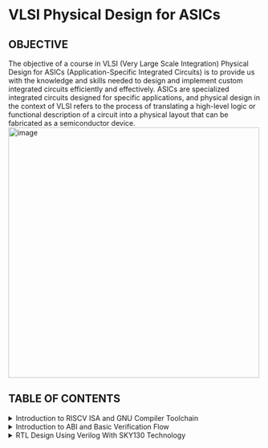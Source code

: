 # VLSI Physical Design for ASICs
## OBJECTIVE
The objective of a course in VLSI (Very Large Scale Integration) Physical Design for ASICs (Application-Specific Integrated Circuits) is to provide us with the knowledge and skills needed to design and implement custom integrated circuits efficiently and effectively. ASICs are specialized integrated circuits designed for specific applications, and physical design in the context of VLSI refers to the process of translating a high-level logic or functional description of a circuit into a physical layout that can be fabricated as a semiconductor device.
<img width="500" alt="image" src="https://github.com/spurthimalode/pes_asic_class/assets/142222859/f2d490a5-7763-4946-a1a1-906e59c7c87c">

  
## TABLE OF CONTENTS
<details>
<summary>Introduction to RISCV ISA and GNU Compiler Toolchain</summary>
<br>
	
[](https://github.com/spurthimalode/PES_ASIC_CLASS#links-for-easy-navigation)
<details>
<summary>Installation</summary>
	
+ git clone https://github.com/kunalg123/riscv_workshop_collaterals
+ cd riscv_workshop_collaterals
+ chmod 755 run.sh
+ ./run.sh
</details>
<details>
<summary> Introduction </summary>
	<img width="500" alt="image" src="https://github.com/spurthimalode/pes_asic_class/assets/142222859/b93f1302-4b14-47af-bf81-76761782a4c9"><br>

- **ISA (Instruction Set Architecture)**
  - ISA defines the interface between a computer's hardware and its software, specifically how the processor and its components interact with the software instructions that drive the execution of tasks.
  - It encompasses a set of instructions, addressing modes, data types, registers, memory organization, and the mechanisms for executing and managing instructions.

- **RISC-V (Reduced Instruction Set Computing - Five)**.
  - It is an open-source Instruction Set Architecture (ISA) that has gained significant attention and adoption in the world of computer architecture and semiconductor design.
  - RISC architectures simplify the instruction set by focusing on a smaller set of instructions, each of which can be executed in a single clock cycle. This approach usually leads to faster execution of individual instructions. 

    </details>
<details>
<summary>Apps to Hardware</summary>
	  
1. *Apps:* Application software, often referred to simply as "applications" or "apps," is a type of computer software that is designed to perform specific tasks or functions for end-users.
2. *System software:* System software refers to a category of computer software that acts as an intermediary between the hardware components of a computer system and the user-facing application software. It provides essential services, manages hardware resources, and enables the execution of application programs. System software plays a critical role in maintaining the overall functionality, security, and performance of a computer system.'
3. *Operating System:* The operating system is a fundamental piece of software that manages hardware resources and provides various services for both users and application programs. It controls tasks such as memory management, process scheduling, file system management, and user interface interaction. Examples of operating systems include Microsoft Windows, macOS, Linux, and Android.
4. *Compiler:* A compiler is a type of software tool that translates high-level programming code written by developers into assembly-level language.
5. *Assembler:* An assembler is a software tool that translates assembly language code into machine code or binary code that can be directly executed by a computer's processor.
6. *RTL:* RTL serves as an abstraction level in the design process that represents the behavior of a digital circuit in terms of registers and the operations that transfer data between them.
7. *Hardware:* Hardware refers to the physical components of a computer system or any electronic device. It encompasses all the tangible parts that make up a computing or electronic device and enable it to perform various tasks.
  </details>
  
## Labwork for RISCV Toolchain
### Problem Statement
Write a C program for calculating the sum from 1 to N using leafpad text editor.
```
leafpad sum1ton.c
```
``` 
#include<stdio.h>

int main(){
	int i, sum=0, n=50;
	for (i=1;i<=n; ++i) {
	sum +=i;
	}
	printf("Sum of numbers from 1 to %d is %d \n",n,sum);
	return 0;
}
```
<img width="545" alt="image" src="https://github.com/spurthimalode/pes_asic_class/assets/142222859/ab16be32-477c-4a39-b5e8-0a721e415f05">

By means of the GCC compiler, the program was processed, leading to the generation of its output.

```
gcc sumton.c
.\a.out
```

<img width="545" alt="image" src="https://github.com/spurthimalode/pes_asic_class/assets/142222859/0ec1c331-563e-41ec-9ffa-01bef5084ab8">

## RISCV GCC Compiler and Dissemble

Using the riscv gcc compiler, we compiled the C program.
```
riscv64-unknown-elf-gcc -O1 -mabi=lp64 -march=rv64i -o sum1ton.o sum1ton.c
```

Using `ls -ltr sum1ton.o`, we can check if the object file is created.

To get the dissembled ALP code for the C program, 
```
riscv64-unknown-elf-objdump -d sum1ton.o | less
```

In order to view the main section, type 
`/main`.

Using -O1 optimisation, the number of instructions are 14.

<img width="453" alt="image" src="https://github.com/spurthimalode/pes_asic_class/assets/142222859/b1ffdd31-93cb-4dfc-80e4-6a63056643c2">


Using -Ofast optimisation, we can see that the number of instructions have been reduced to 11.

<img width="453" alt="image" src="https://github.com/spurthimalode/pes_asic_class/assets/142222859/43d95b26-1d17-45f3-b0dc-53ee4e099eb7">

## Spike Simulation and Debug

`spike pk sum1ton.o`serves as a means to verify that the instructions generated from the compiled `sum1ton.o` program are functioning correctly and producing the expected output

<img width="523" alt="image" src="https://github.com/spurthimalode/pes_asic_class/assets/142222859/b1260696-31a0-47d3-9b28-9f809dc19be8">

For debugging use
```
spike -d pk sum1ton.c
```

The contents of the registers can be viewed.

<img width="523" alt="image" src="https://github.com/spurthimalode/pes_asic_class/assets/142222859/24b1c88a-5709-4640-8e9f-f706b077bc8b">

- press ENTER : to show the first line and successive ENTER to show successive lines
- reg 0 a2 : to check content of register a2 0th core
- q : to quit the debug process

## Integer Number Representation 

### Unsigned Numbers
- Unsigned numbers, also known as non-negative numbers, are numerical values that represent magnitudes without indicating direction or sign.
- Range: [0, (2^n)-1 ]

### Signed Numbers
- Signed numbers are numerical values that can represent both positive and negative magnitudes, along with zero.
- Range : Positive : [0 , 2^(n-1)-1]
          Negative : [-1 to 2^(n-1)]

### Problem Statement

Write a C program that shows the maximum and minimum values of 64bit unsigned numbers.
```
#include <stdio.h>
#include <math.h>

int main(){
	unsigned long long int max = (unsigned long long int) (pow(2,64) -1);
	unsigned long long int min = (unsigned long long int) (pow(2,64) *(-1));
	printf("lowest number represented by unsigned 64-bit integer is %llu\n",min);
	printf("highest number represented by unsigned 64-bit integer is %llu\n",max);
	return 0;
}
```
<img width="531" alt="image" src="https://github.com/spurthimalode/pes_asic_class/assets/142222859/eaf0f457-a8f0-4afe-80f1-dfc44f798884">

Write a C program that shows the maximum and minimum values of 64bit signed numbers.
 ```
#include <stdio.h>
#include <math.h>

int main(){
	long long int max = (long long int) (pow(2,63) -1);
	long long int min = (long long int) (pow(2,63) *(-1));
	printf("lowest number represented by signed 64-bit integer is %lld\n",min);
	printf("highest number represented by signed 64-bit integer is %lld\n",max);
	return 0;
}
```
<img width="531" alt="image" src="https://github.com/spurthimalode/pes_asic_class/assets/142222859/aa0fe64b-43a1-4977-b76d-9ca59cf78f67">


</details>
<details>
<summary>Introduction to ABI and Basic Verification Flow</summary>
<br>

[](https://github.com/spurthimalode/PES_ASIC_CLASS#links-for-easy-navigation)
**Introduction to ABI and Basic Verification Flow**
+ Application Binary Interface
  
  <img width="553" alt="image" src="https://github.com/spurthimalode/pes_asic_class/assets/142222859/4411b4fa-c502-43c9-8de9-46c71199f34b">

 An Application Binary Interface (ABI) is a set of rules and conventions that dictate how binary code interacts with and communicates with other binary code, typically at the level of machine code or compiled code. In simpler terms, it defines the interface between two software components or systems that are written in different programming languages, compiled by different compilers, or running on different hardware architectures.
+ The ABI is crucial for enabling interoperability between different software components, such as different libraries, object files, or even entire programs. It allows components compiled independently and potentially on different platforms to work seamlessly together by adhering to a common set of rules for communication and data representation.
### Memory Allocation for Double Words
64-bit number (or any multi-byte value) can be loaded into memory in little-endian or big-endian. It involves understanding the byte order and arranging the bytes accordingly
1. *Little-Endian:*
In little-endian representation, you store the least significant byte (LSB) at the lowest memory address and the most significant byte (MSB) at the highest memory address.
2. *Big-Endian:*
In big-endian representation, you store the most significant byte (MSB) at the lowest memory address and the least significant byte (LSB) at the highest memory address.
#### For example, consider the 64-bit hexadecimal value 0x0123456789ABCDEF. 
In Little-Endian representation, it would be stored as follows in memory:

<img width="240" alt="image" src="https://github.com/spurthimalode/pes_asic_class/assets/142222859/b64ebad9-e52a-4bf5-8df9-86c0d112ebe3">


In Big-Endian representation, it would be stored as follows in memory:

<img width="240" alt="image" src="https://github.com/spurthimalode/pes_asic_class/assets/142222859/5c1b4ced-8989-4557-b35a-cba5c4523dcc">

## Load, Add and Store Instructions
Load, Add, and Store instructions are fundamental operations in computer architecture and assembly programming. They are often used to manipulate data within a computer's memory and registers.
1. *Load Instructions:*
Load instructions are used to transfer data from memory to registers. They allow you to fetch data from a specified memory address and place it into a register for further processing.

Example `ld x6, 8(x5)`

In this Example
- `ld` is the load double-word instruction.
- `x6` is the destination register.
- `8(x5)` is the memory address pointed to by register `x5` (base address + offset).
2. *Store Instructions:*
Store instructions are used to write data from registers into memory.They store values from registers into memory addresses

Example `sd x8, 8(x9)`

In this Example
- `sd` is the store double-word instruction.
- `x8` is the source register.
- `8(x9)` is the memory address pointed to by register `x9` (base address + offset).
3. Add Instructions:
  Add instructions are used to perform addition operations on registers. They add the values of two source registers and store the result in a destination register.

Example `add x9, x10, x11`

In this Example
- `add` is the add instruction.
- `x9` is the destination register.
- `x10` and `x11` are the source registers.
### 32-Registers and their ABI Names
The choice of the number of registers in a processor's architecture, such as the RISC-V RV64 architecture with its 32 general-purpose registers, involves a trade-off between various factors. While modern processors can have more registers but increasing the number of registers could lead to larger instructions, which would take up more memory and potentially slow down instruction fetch and decode.
#### ABI Names
ABI names for registers serve as a standardized way to designate the purpose and usage of specific registers within a software ecosystem. These names play a critical role in maintaining compatibility, optimizing code generation, and facilitating communication between different software components. 

<img width="330" alt="image" src="https://github.com/spurthimalode/pes_asic_class/assets/142222859/3e299a64-2dea-455d-bb98-d96c36f97af8">


## Labwork using ABI Function Calls
### Algorithm for C Program using ASM
- Incorporating assembly language code into a C program can be done using inline assembly or by linking separate assembly files with your C code.
- When you call an assembly function from your C code, the C calling convention is followed, including pushing arguments onto the stack or passing them in registers as required.
- The program executes the assembly function, following the assembly instructions you've provided.

### Review ASM Function Calls
- We wrote C code in one file and your assembly code in a separate file.
- In the assembly file, we declared assembly functions with appropriate signatures that match the calling conventions of your platform.

*C Program*
`custom1to9.c`
   ```
  #include <stdio.h>
  
  extern int load(int x, int y);
  
  int main()
  {
    int result = 0;
    int count = 9;
    result = load(0x0, count+1);
    printf("Sum of numbers from 1 to 9 is %d\n", result);
  }
```
*Assembly File*
`load.s`
 ```
.section .text
.global load
.type load, @function

load:

add a4, a0, zero
add a2, a0, a1
add a3, a0, zero

loop:

add a4, a3, a4
addi a3, a3, 1
blt a3, a2, loop
add a0, a4, zero
ret
```
### Simulate C Program using Function Call
*Compilation:* To compile C code and Assembly file use the command

```
riscv64-unknown-elf-gcc -O1 -mabi=lp64 -march=rv64i -o custom1to9.o custom1to9.c load.s
```

this would generate object file `custom1to9.o`.

*Execution:* To execute the object file run the command 

```
spike pk custom1to9.o
```

<img width="600" alt="image" src="https://github.com/spurthimalode/pes_asic_class/assets/142222859/c7b675b7-1d34-4a90-8a36-5cf0983fff40">



## Lab to Run C-Program on RISCV-CPU

```
git clone https://github.com/kunalg123/riscv_workshop_collaterals.git
```

```
cd riscv_workshop_collaterals
```
<img width="517" alt="image" src="https://github.com/spurthimalode/pes_asic_class/assets/142222859/31bb6262-7c4b-4599-a726-798a1123ff0f">

```
ls -ltr
```

```
cd labs
```

```
ls -ltr
```
<img width="517" alt="image" src="https://github.com/spurthimalode/pes_asic_class/assets/142222859/e064ce16-1c8d-4814-bdb7-50edac41c3fb">

```
chmod 777 rv32im.sh
```

```
./rv32im.sh
```

<img width="517" alt="image" src="https://github.com/spurthimalode/pes_asic_class/assets/142222859/9ea54069-9163-4451-8f6c-cfa0bd77f261">
</details>

<details>
<summary>RTL Design Using Verilog With SKY130 Technology</summary>
<br>

<details>
<summary>DAY 0-- Installation</summary>
<br>
	
**Yosys**

I installed Yosys using the following commands:
     
```
$ git clone https://github.com/YosysHQ/yosys.git
$ cd yosys-master 
$ sudo apt install make 
$ sudo apt-get install build-essential clang bison flex \
    libreadline-dev gawk tcl-dev libffi-dev git \
    graphviz xdot pkg-config python3 libboost-system-dev \
    libboost-python-dev libboost-filesystem-dev zlib1g-dev
$ make 
$ sudo make install
```
     
Below is the screenshot showing sucessful launch:

<img width="550" alt="yosys" src="https://github.com/spurthimalode/pes_asic_class/assets/142222859/6f0f5c60-cf08-4687-ab29-b7f165d29978">


**Iverilog**

I installed iverilog using the following command:

```
sudo apt-get install iverilog
```

Below is the screenshot showing sucessful launch:

<img width="550" alt="iverilog" src="https://github.com/spurthimalode/pes_asic_class/assets/142222859/f67dc762-b04f-4a5b-9c3d-b5494ceb27b8">

 **Gtkwave**

 I installed gtkwave using the following command:

```
sudo apt-get install gtkwave
```

Below is the screenshot showing sucessful launch:

<img width="550" alt="gtkwave" src="https://github.com/spurthimalode/pes_asic_class/assets/142222859/2a5bc1c5-e2a7-41c2-97e3-8977fae03792">

**Ngspice**

I downloaded the tarball from https://sourceforge.net/projects/ngspice/files/ to a local directory and unpacked it using the following commands:

```
tar -zxvf ngspice-41.tar.gz
cd ngspice-41
mkdir release
cd release
../configure  --with-x --with-readline=yes --disable-debug
make
sudo make install

```
Below is the screenshot showing sucessful launch:

<img width="550" alt="ngspice" src="https://github.com/spurthimalode/pes_asic_class/assets/142222859/38d33e5c-570c-4487-bbaa-a8697e79d026">


**Magic**

I installed magic using the following commands:

```
sudo apt-get install m4
sudo apt-get install tcsh
sudo apt-get install csh
sudo apt-get install libx11-dev
sudo apt-get install tcl-dev tk-dev
sudo apt-get install libcairo2-dev
sudo apt-get install mesa-common-dev libglu1-mesa-dev
sudo apt-get install libncurses-dev
sudo apt install magic
```
Below is the screenshot showing sucessful launch:

<img width="550" alt="magic" src="https://github.com/spurthimalode/pes_asic_class/assets/142222859/02a7c239-a654-4cc2-850e-60ba9bf61fca">

**OpenSTA**

I installed and built OpenSTA (including the needed packages) using the following commands:

```
sudo apt-get install cmake clang gcctcl swig bison flex
git clone https://github.com/The-OpenROAD-Project/OpenSTA.git
cd OpenSTA
mkdir build
cd build
cmake ..
make

```
Below is the screenshot showing sucessful launch:

<img width="1085" alt="opensta" src="---">

**OpenLANE**

I installed and built OpenLANE (including the needed packages) using the following commands:

```
sudo apt-get update
sudo apt-get upgrade
sudo apt install -y build-essential python3 python3-venv python3-pip make git

sudo apt install apt-transport-https ca-certificates curl software-properties-common
curl -fsSL https://download.docker.com/linux/ubuntu/gpg | sudo gpg --dearmor -o /usr/share/keyrings/docker-archive-keyring.gpg

echo "deb [arch=amd64 signed-by=/usr/share/keyrings/docker-archive-keyring.gpg] https://download.docker.com/linux/ubuntu $(lsb_release -cs) stable" | sudo tee /etc/apt/sources.list.d/docker.list > /dev/null

sudo apt update

sudo apt install docker-ce docker-ce-cli containerd.io

sudo docker run hello-world

sudo groupadd docker
sudo usermod -aG docker $USER
sudo reboot 

# After reboot
docker run hello-world

```
Below is the screenshot showing sucessful launch:

<img width="1058" alt="openlane" src="https://github.com/spurthimalode/pes_asic_class/assets/142222859/bc506b38-f849-42dc-b97e-88b2be3eb648">
</details>

<details>
<summary>DAY 1--Introduction to Verilog RTL design and Synthesis</summary>
	
**RTL Design**: In simple terms RTL design or Register Transfer Level design is a method in which we can transfer data from one register to another. In RTL design we write code for Combinational and Sequential circuits in HDL(Hardware Description Language) like Verilog or VerilogHDL which can model logical and hardware operation. RTL design can be one code or set of verilog codes. **One key note is that we need to write RTL design with optimized and synthesizable (realizable as physical gates)**.

**Sample RTL design outline:**

	module module_name (port list);
		//declarations;
		//initializations;
		//continuos concurrent assigments;
		//procedural blocks;
	endmodule

**Test Bench**: Using Verilog we can write a test bench to apply stimulus to the RTL design and verify the results of the design by instantiating design with in test bench. Up-front verification becomes very important as design size increases in size and complexity while any project progresses. This ensures simulation results matches with post synthesis results. A test bench can have two parts, the one generates input signals for the model to be tested while the other part checks the output signals from the design under test. It can be represented as follows.

<img width="1058" src="https://user-images.githubusercontent.com/104454253/166088950-634be5a4-7d5a-4b43-9990-711f8f660aaf.JPG">

**Simulation**: RTL design is checked for adherence to its design specification using simulation by giving sample inputs. This helps finding and fixing bugs in the RTL design in the early stages of design development. 

**Simulator**: Simulator is the tool used for this process. It looks for changes on input signals to evaluate outputs. No change in output if there is no change in input signals
Here is the flow of frondend design:

<img width="1058" src="https://user-images.githubusercontent.com/104454253/166088866-80a4e792-7db7-4bf2-b3b5-b4b9b92452a8.JPG">

<details>
 <summary> Introduction to open source simulator iverilog and gtkwave </summary>
	
**iverilog**: iverilog stands for Icarus Verilog. Icarus Verilog is an implementation of the Verilog hardware description language. It supports the 1995, 2001 and 2005 versions of the standard, portions of SystemVerilog, and some extensions.

**Gtkwave**: GTKWave is a fully featured GTK+ based wave viewer for Unix, Win32, and Mac OSX which reads LXT, LXT2, VZT, FST, and GHW files as well as standard Verilog VCD/EVCD files and allows their viewing. 

![image](https://github.com/spurthimalode/pes_asic_class/assets/142222859/dc9562f3-f04e-464c-972f-b87026a86205)

To load the '.vcd' file 
```
gtkwave tb_good_mux.vcd
```
![image](https://github.com/spurthimalode/pes_asic_class/assets/142222859/59553a01-e01e-46ec-998f-fa7d565030e1)

In this session, I've performed simulation of multiplexer. I've added both the RTL design code and test bench code in iverilog to generate vcd file which I used in gtkwave generator to get the output waveformes after simulation. The output was generated by taking the inputs from the testbench code. 


Here is the code :<br />
```
	module good_mux (input i0 , input i1 , input sel , output reg y); 
		always @ (*)
		begin
			if(sel)
			y <= i1;
			else 
			y <= i0;
		end
	endmodule


	`timescale 1ns / 1ps
	module tb_good_mux;
	// Inputs
	reg i0,i1,sel;
	// Outputs
	wire y;
      		// Instantiate the Unit Under Test (UUT), name based instantiation
		good_mux uut (.sel(sel),.i0(i0),.i1(i1),.y(y));
		//good_mux uut (sel,i0,i1,y);  //order based instantiation
	initial begin
		$dumpfile("tb_good_mux.vcd");
		$dumpvars(0,tb_good_mux);
		// Initialize Inputs
		sel = 0;
		i0 = 0;
		i1 = 0;
		#300 $finish;
	end
	always #75 sel = ~sel;
	always #10 i0 = ~i0;
	always #55 i1 = ~i1;
	endmodule
```

</details>
<details>
 <summary> Introduction to Yosys synthesizer </summary>

**Synthesis**: Synthesis transforms the simple RTL design into a gate-level netlist with all the constraints as specified by the designer. In simple language, Synthesis is a process that converts the abstract form of design to a properly implemented chip in terms of logic gates.

Synthesis takes place in multiple steps:
- Converting RTL into simple logic gates.
- Mapping those gates to actual technology-dependent logic gates available in the technology libraries.
- Optimizing the mapped netlist keeping the constraints set by the designer intact.

**Synthesizer**: It is a tool we use to convert out RTL design code to netlist. Yosys is the tool I've used in this workshop.
Here is the flow of above processess.

<img wigth="250" length="250" src="https://user-images.githubusercontent.com/104454253/166097298-41d913ee-640d-4e1e-9e70-5bf427f35ef4.JPG">

**Yosys**:Yosys is a framework for RTL synthesis and more. It currently has extensive Verilog-2005 support and provides a basic set of synthesis algorithms for various application domains. Yosys is the core component of most our implementation and verification flows.

I was given an overview of the operation of the tool and the files we'll need to provide the tool to give the required netlist. We give RTL design code, .lib file which has all the building blocks of the netlist. Using these two files, Yosys synthesizer generates a netlist file. .lib basically is a collection of logical modules like, And, Or, Not etc.... These are equivalent gate level representation of the RTL code. 

Below are the commands to perform above synthesis.

- RTL Design  - read_verilog
- .lib        - read_liberty
- netlist file- write_verilog

**Operational flow of Yosys Synthesizer**

<img width="550" src="https://github.com/spurthimalode/pes_asic_class/assets/142222859/fbd43bc0-318e-417c-aa76-eda2046fa632">


**Verification of Synthesized design**: In order to make sure that there are no errors in the netlist, we'll have to verify the synthesized circuit. The netlist verification flow can be seen in the below image:

<img width="550" src="https://github.com/spurthimalode/pes_asic_class/assets/142222859/6a531a7a-9d4a-431c-88ef-6f9fe713fbe6">

The gtkwave output for the netlist should match the output waveform for the RTL design file. As netlist and design code have same set of inputs and outputs, we can use the same testbench and compare the waveforms.

**Introduction to logic synthesis**: Below is the snippet RTL code and equivalent digital circuit:

<img width="550" src="https://github.com/spurthimalode/pes_asic_class/assets/142222859/3b9796d9-4b34-470b-a16a-c87cd1ebb250">

In the above image, mapping of code and digital circuit is done using Synthesis.

**.lib**: It is a collection of logical modules like, And, Or, Not etc...It has different flvors of same gate like 2 input AND gate, 3 input AND gate etc... with different performace speed.

**Need for different flavours of gate**: In order to make a faster circuit, the clock frequency should be high. For that the time period of the clock should be as low as possible. However, in a sequential circuit, clock period depends on three factors so that data is not lost or to be glitch free.

For the below circuit the three factors are
- Clock to Q of flipflop A
- Propagation delay of combinational circuit
- Setuptime of flipflop B
- 
![image](https://github.com/spurthimalode/pes_asic_class/assets/142222859/e51b53cd-7791-4069-94b5-ebc7ced078de)

The equation is as follows

![image](https://github.com/spurthimalode/pes_asic_class/assets/142222859/5d358426-01fc-492e-8e3c-f4a0705cb9e4)


As per the above equation, for a smaller propagation delay, we need faster cells.
But again, why do we have faster cells? This is to ensure that there are no HOLD time violations at B flipflop.
**This complete collection forms .lib**

**Faster Cells vs Slower Cells**: 
Load in digital circuit is of **Capacitence**. Faster the charging or dicharging of capacitance, lesser is the celll delay. However, for a quick charge/ discharge of capacitor, we need transistors capable of sourcing more current i.e, we need WIDE TRANSISTORS. 

Wider transistors have lesser delay but consume more area and power. Narrow transistors are other way around. Faster cells come with a cost of area and power.

**Selection of the Cells**: We'll need to guide the Synthesizer to choose the flavour of cells that is optimum for implementation of logic circuit. Keeping in view of previous observations of faster vs slower cells,to avoid hold time violations, larger circuits, sluggish circuits, we offer guidance to synthesizer in the form of **Constraints**.

Below is an illustration of Synthesis.

<img width="550" src="https://github.com/spurthimalode/pes_asic_class/assets/142222859/088d8f2b-1712-486d-83d4-40b1bfeb7c3b">

### Labs on Yosys introduction

Create a directory named VLSI and git clone https://github.com/kunalg123/sky130RTLDesignAndSynthesisWorkshop.git

<img width="1058" src="https://github.com/spurthimalode/pes_asic_class/assets/142222859/5a3b0770-97b4-43d3-ac1f-5f66d61acbf8">

Invoking yosys

<img width="1058" src="https://github.com/spurthimalode/pes_asic_class/assets/142222859/54df98f0-9a21-4c66-a06c-c3713368b88b">

Snippet below illustrates reading .lib, design and choosing the module to synthesize:
```
read_liberty -lib ../my_lib/verilog_model/sky130_fd_sc_hd__tt_025C_1v80.lib
read_verilog good_mux.v
synth -top good_mux.v
```
![image](https://github.com/spurthimalode/pes_asic_class/assets/142222859/38610267-fdd2-49cd-affb-ae8c6e16a97e)

To generate the netlist:
 ```
abc -liberty ../my_lib/verilog_model/sky130_fd_sc_hd__tt_025C_1v80.lib
```
![image](https://github.com/spurthimalode/pes_asic_class/assets/142222859/058e2024-7dcb-43f6-936f-bd23ea7b4fa7)

Below is the snippet showing the synthesis results and synthesized circuit for multiplexer.

![image](https://github.com/spurthimalode/pes_asic_class/assets/142222859/4428cbf9-4148-4ac3-a5b2-2f2e13d8db21)

To write the netlist
```
write_verilog good_mux_netlist.v
!gvim good_mux_netlist.v
```


To write a simplified netlist
```
write_verilog -noattr good_mux_netlist.v
!gvim good_mux_netlist.v
```


 </details>

 </details>
 
## DETAIL DESCRIPTION OF COURSE CONTENT
**Pseudo Instructions:** Pseudo-instructions are used to simplify programming, improve code readability, and reduce the number of explicit instructions a programmer needs to write. They are especially useful for common programming patterns that involve multiple instructions.
`Ex: li, mv`.

**Base Integer Instructions:** The term "base integer instructions" refers to the fundamental set of instructions that form the foundation for performing basic arithmetic, logical, and data movement operations.
`Ex: add, sub, and, or, xor, sll`.

**Multiply Extension Intructions:** The RISC-V architecture includes a set of multiply and multiply-accumulate (MAC) extension instructions that enhance the instruction set to perform efficient multiplication and multiplication-accumulate operations.
`Ex: mul, mulh, mulhu, mulhsu`.

**Single and Double Precision Floating Point Extension:** The RISC-V architecture includes floating-point extensions that provide support for both single-precision (32-bit) and double-precision (64-bit) floating-point arithmetic operations. These extensions are often referred to as the "F" and "D" extensions, respectively. Floating-point arithmetic is essential for handling real numbers with fractional parts and for performing accurate calculations involving decimal values.

**Application Binary Interface:** ABI stands for "Application Binary Interface." It is a set of rules and conventions that govern how software components interact with each other at the binary level. The ABI defines various aspects of program execution, including how function calls are made, how parameters are passed and returned, how memory is allocated and managed, and more.

**Memory Allocation and Stack Pointer** 
- Memory allocation refers to the process of assigning and managing memory segments for various data structures, variables, and objects used by a program. It involves allocating memory space from the system's memory pool and releasing it when it is no longer needed to prevent memory leaks.
- The stack pointer is a register used by a program to keep track of the current position of the program's execution on the call stack.
